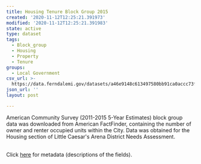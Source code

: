 ```yaml
---
title: Housing Tenure Block Group 2015
created: '2020-11-12T12:25:21.391973'
modified: '2020-11-12T12:25:21.391983'
state: active
type: dataset
tags:
  - Block_group
  - Housing
  - Property
  - Tenure
groups:
  - Local Government
csv_url: >-
  https://data.ferndalemi.gov/datasets/a46e9148c613497580bb91ca0accc73f_0.csv?outSR=%7B%22latestWkid%22%3A2898%2C%22wkid%22%3A2898%7D
json_url: ''
layout: post

---
```

American Community Survey (2011-2015 5-Year Estimates) block group data was downloaded from American FactFinder, containing the number of owner and renter occupied units within the City. Data was obtained for the Housing section of Little Caesar's Arena District Needs Assessment.<div><br /></div><div>Click <a href='http://www.datadrivendetroit.org/metadata/Housing_Tenure_byBlockGroup_2015_Metadata.xlsx' target='_blank'>here</a> for metadata (descriptions of the fields).<br /></div>

